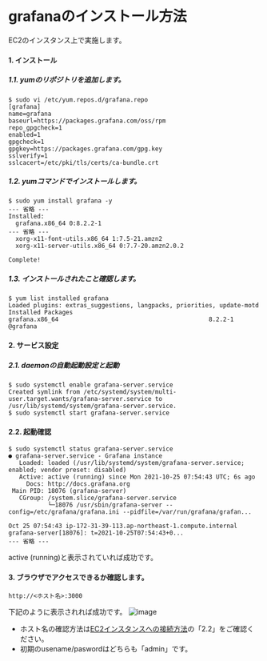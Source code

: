 # grafanaのインストール方法
EC2のインスタンス上で実施します。
#### 1. インストール
##### 1.1. yumのリポジトリを追加します。
```
$ sudo vi /etc/yum.repos.d/grafana.repo
[grafana]
name=grafana
baseurl=https://packages.grafana.com/oss/rpm
repo_gpgcheck=1
enabled=1
gpgcheck=1
gpgkey=https://packages.grafana.com/gpg.key
sslverify=1
sslcacert=/etc/pki/tls/certs/ca-bundle.crt
```
##### 1.2. yumコマンドでインストールします。
```
$ sudo yum install grafana -y
--- 省略 ---
Installed:
  grafana.x86_64 0:8.2.2-1   
--- 省略 ---
  xorg-x11-font-utils.x86_64 1:7.5-21.amzn2                                                                       
  xorg-x11-server-utils.x86_64 0:7.7-20.amzn2.0.2                                                                 

Complete!
```
##### 1.3. インストールされたこと確認します。
```
$ yum list installed grafana
Loaded plugins: extras_suggestions, langpacks, priorities, update-motd
Installed Packages
grafana.x86_64                                          8.2.2-1                                           @grafana                 
```
#### 2. サービス設定
##### 2.1. daemonの自動起動設定と起動
```
$ sudo systemctl enable grafana-server.service
Created symlink from /etc/systemd/system/multi-user.target.wants/grafana-server.service to /usr/lib/systemd/system/grafana-server.service.
$ sudo systemctl start grafana-server.service
```
#### 2.2. 起動確認
```
$ sudo systemctl status grafana-server.service
● grafana-server.service - Grafana instance
   Loaded: loaded (/usr/lib/systemd/system/grafana-server.service; enabled; vendor preset: disabled)
   Active: active (running) since Mon 2021-10-25 07:54:43 UTC; 6s ago
     Docs: http://docs.grafana.org
 Main PID: 18076 (grafana-server)
   CGroup: /system.slice/grafana-server.service
           └─18076 /usr/sbin/grafana-server --config=/etc/grafana/grafana.ini --pidfile=/var/run/grafana/grafan...

Oct 25 07:54:43 ip-172-31-39-113.ap-northeast-1.compute.internal grafana-server[18076]: t=2021-10-25T07:54:43+0...
--- 省略 ---
```
active (running)と表示されていれば成功です。
#### 3. ブラウザでアクセスできるか確認します。
```
http://<ホスト名>:3000
```
下記のように表示されれば成功です。
![image](https://user-images.githubusercontent.com/91726058/172114323-97e72975-668f-4021-8a5b-92414f5658d2.png)
* ホスト名の確認方法は[EC2インスタンスへの接続方法](../../aws/connect_ec2_instance/README.md)の「2.2」をご確認ください。
* 初期のusename/paswordはどちらも「admin」です。
